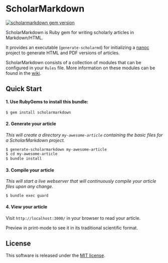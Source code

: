# ScholarMarkdown
[![scholarmarkdown gem version](https://badge.fury.io/rb/scholarmarkdown.svg)](https://rubygems.org/gems/scholarmarkdown)

ScholarMarkdown is Ruby gem for writing scholarly articles in Markdown/HTML.

It provides an executable (`generate-scholarmd`) for initializing a [nanoc](https://nanoc.ws/) project
to generate HTML and PDF versions of articles.

ScholarMarkdown consists of a collection of modules that can be configured in your `Rules` file.
More information on these modules can be found in the [wiki](https://github.com/rubensworks/ScholarMarkdown/wiki/Modules).

## Quick Start

#### 1. Use RubyGems to install this bundle:

```bash
$ gem install scholarmarkdown
```

#### 2. Generate your article

_This will create a directory `my-awesome-article` containing the basic files for a ScholarMarkdown project._

```bash
$ generate-scholarmarkdown my-awesome-article
$ cd my-awesome-article
$ bundle install
```

#### 3. Compile your article

_This will start a live webserver that will continuously compile your article files upon any change._

```
$ bundle exec guard
```

#### 4. View your article

Visit `http://localhost:3000/` in your browser to read your article.

Preview in print-mode to see it in its traditional scientific format.

## License
This software is released under the [MIT license](http://opensource.org/licenses/MIT).
